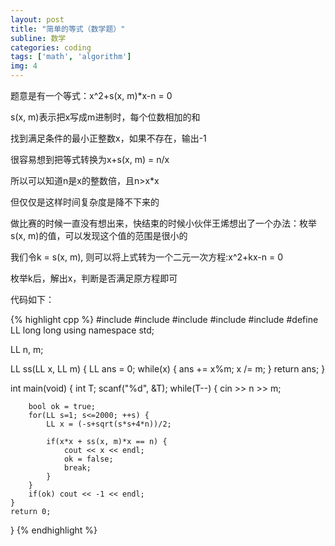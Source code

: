```yaml
---
layout: post
title: "简单的等式（数学题）"
subline: 数学
categories: coding
tags: ['math', 'algorithm']
img: 4
---
```


题意是有一个等式：x^2+s(x, m)*x-n = 0

s(x, m)表示把x写成m进制时，每个位数相加的和

找到满足条件的最小正整数x，如果不存在，输出-1

很容易想到把等式转换为x+s(x, m) = n/x

所以可以知道n是x的整数倍，且n>x*x

但仅仅是这样时间复杂度是降不下来的

做比赛的时候一直没有想出来，快结束的时候小伙伴王烯想出了一个办法：枚举s(x, m)的值，可以发现这个值的范围是很小的

我们令k = s(x, m), 则可以将上式转为一个二元一次方程:x^2+kx-n = 0

枚举k后，解出x，判断是否满足原方程即可

代码如下：

{% highlight cpp %}
#include <cstdio>
#include <cmath>
#include <vector>
#include <iostream>
#include <algorithm>
#define LL long long
using namespace std;

LL n, m;

LL ss(LL x, LL m) {
	LL ans = 0;
	while(x) {
		ans += x%m;
		x /= m;
	}
	return ans;
}

int main(void) {
	int T;
	scanf("%d", &T);
	while(T--) {
        cin >> n >> m;

		bool ok = true;
		for(LL s=1; s<=2000; ++s) {
			LL x = (-s+sqrt(s*s+4*n))/2;

			if(x*x + ss(x, m)*x == n) {
				cout << x << endl;
				ok = false;
				break;
			} 
		}
		if(ok) cout << -1 << endl;
	}
	return 0;
}
{% endhighlight %}
